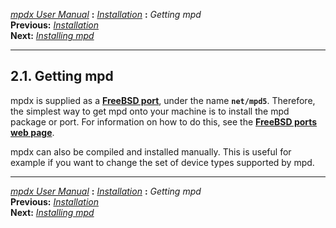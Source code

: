 [*mpdx User Manual*](README.md) **:** [*Installation*](mpd5.md)
**:** *Getting mpd*\
**Previous:** [*Installation*](mpd5.md)\
**Next:** [*Installing mpd*](mpd7.md)

------------------------------------------------------------------------

## 2.1. Getting mpd

mpdx is supplied as a **[FreeBSD port](http://www.freebsd.org/ports)**,
under the name **`net/mpd5`**. Therefore, the simplest way to get mpd
onto your machine is to install the mpd package or port. For information
on how to do this, see the **[FreeBSD ports web
page](http://www.freebsd.org/ports)**.

mpdx can also be compiled and installed manually. This is useful for
example if you want to change the set of device types supported by mpd.

------------------------------------------------------------------------

[*mpdx User Manual*](README.md) **:** [*Installation*](mpd5.md)
**:** *Getting mpd*\
**Previous:** [*Installation*](mpd5.md)\
**Next:** [*Installing mpd*](mpd7.md)
